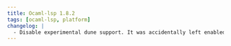 ```yaml
---
title: Ocaml-lsp 1.8.2
tags: [ocaml-lsp, platform]
changelog: |
  - Disable experimental dune support. It was accidentally left enabled.
---
```

